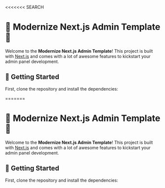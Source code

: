 <<<<<<< SEARCH
# 🌟 Modernize Next.js Admin Template 🌟

Welcome to the **Modernize Next.js Admin Template**! This project is built with [Next.js](https://nextjs.org/) and comes with a lot of awesome features to kickstart your admin panel development.

## 🚀 Getting Started

First, clone the repository and install the dependencies:


=======
# 🌟 Modernize Next.js Admin Template 🌟

Welcome to the **Modernize Next.js Admin Template**! This project is built with [Next.js](https://nextjs.org/) and comes with a lot of awesome features to kickstart your admin panel development.

## 🚀 Getting Started

First, clone the repository and install the dependencies:

